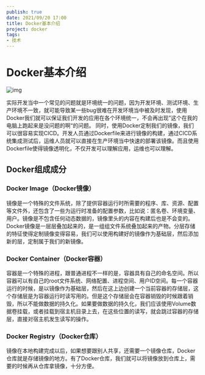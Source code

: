 ```yaml
---
publish: true
date: 2021/09/20 17:00
title: Docker基本介绍
project: docker
tags:
- 技术
---
```


# Docker基本介绍

![img](/tech/docker/docker-components.png)

实际开发当中一个常见的问题就是环境统一的问题，因为开发环境、测试环境、生产环境不一致，就可能导致某一些bug很难在开发环境当中被及时发现，使用Docker我们就可以保证我们开发的应用在各个环境统一，不会再出现”这个在我的电脑上跑起来是没问题的啊“的问题。
同时，使用Docker定制我们的镜像，我们可以很容易实现CICD。开发人员通过Dockerfile来进行镜像的构建，通过CICD系统集成测试后，运维人员就可以直接在生产环境当中快速的部署该镜像。而且使用Dockerfile使得镜像透明化，不仅开发可以理解应用，运维也可以理解。

## Docker组成成分

### Docker Image（Docker镜像）

镜像是一个特殊的文件系统，除了提供容器运行时所需要的程序、库、资源、配置等文件外，还包含了一些为运行时准备的配置参数，比如说：匿名卷、环境变量、用户。镜像是不包含任何动态数据的，镜像里头的内容在构建后也是不会变的。Docker镜像是一层层叠加起来的，是一组组文件系统叠加起来的产物。分层存储的特征使得定制镜像变得容易，我们可以使用构建好的镜像作为基础层，然后添加新的层，定制属于我们的新镜像。

### Docker Container（Docker容器）

容器是一个特殊的进程，跟普通进程不一样的是，容器具有自己的命名空间。所以容器可以有自己的root文件系统、网络配置、进程空间、用户ID空间。每一个容器运行的时候，是以镜像作为基础层，然后在这上边创建一个当前容器的存储层，这个存储层是为容器运行时读写用的。但是这个存储层会在容器销毁的时候跟着销毁，所以不能做数据的持久化。如果要做数据的持久化，我们应该使用Volume数据卷挂载，或者挂载到宿主机目录上去，在这些位置的读写，就会跳过容器的存储层，直接对宿主机发生读写的操作。

### Docker Registry（Docker仓库）

镜像在本地构建完成以后，如果想要跟别人共享，还需要一个镜像仓库，Docker仓库就是存储镜像的地方。有了Docker仓库，我们就可以将镜像放到仓库上，需要的时候再从仓库拿镜像，十分方便。
